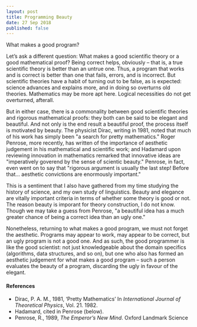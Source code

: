 ```yaml
---
layout: post
title: Programming Beauty
date: 27 Sep 2018
published: false
---
```


What makes a good program?

Let’s ask a different question: What makes a good scientific theory or a good mathematical proof? Being correct helps, obviously – that is, a true scientific theory is better than an untrue one. Thus, a program that works and is correct is better than one that fails, errors, and is incorrect. But scientific theories have a habit of turning out to be false, as is expected: science advances and explains more, and in doing so overturns old theories. Mathematics may be more apt here. Logical necessities do not get overturned, afterall.

But in either case, there is a commonality between good scientific theories and rigorous mathematical proofs: they both can be said to be elegant and beautiful. And not only is the end result a beautiful proof, the process itself is motivated by beauty. The physicist Dirac, writing in 1981, noted that much of his work has simply been "a search for pretty mathematics." Roger Penrose, more recently, has written of the importance of aesthetic judgement in his mathematical and scientific work; and Hadamard upon reviewing innovation in mathematics remarked that innovative ideas are "imperatively goverend by the sense of scientic beauty." Penrose, in fact, even went on to say that "rigorous argument is usually the last step! Before that… aesthetic convictions are enormously important."

This is a sentiment that I also have gathered from my time studying the history of science, and my own study of linguistics. Beauty and elegance are vitally important criteria in terms of whether some theory is good or not. The reason beauty is imporant for theory construction, I do not know. Though we may take a guess from Penrose, "a beautiful idea has a much greater chance of being a correct idea than an ugly one."

Nonetheless, returning to what makes a good program, we must not forget the aesthetic. Programs may appear to work, may appear to be correct, but an ugly program is not a good one. And as such, the good programmer is like the good scientist: not just knowledgeable about the domain specifics (algorithms, data structures, and so on), but one who also has formed an aesthetic judgement for what makes a good program – such a person evaluates the beauty of a program, discarding the ugly in favour of the elegant.

#### References

* Dirac, P. A. M., 1981, ‘Pretty Mathematics’ In <em>International Journal of Theoretical Physics</em>, Vol. 21. 1982.
* Hadamard, cited in Penrose (below).
* Penrose, R., 1989, <em>The Emperor’s New Mind</em>. Oxford Landmark Science
